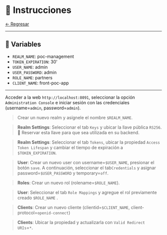 # 📌 Instrucciones

[← Regresar](../../README.md) <br>

---
## 📎 Variables
- `REALM_NAME`: poc-management
- `TOKEN_EXPIRATION`: 30'
- `USER_NAME`: admin
- `USER_PASSWORD`: admin
- `ROLE_NAME`: partners
- `CLIENT_NAME`: front-poc-app

--- 


Acceder a la web `http://localhost:8091`, seleccionar la opción `Administration Console` e iniciar sesión con las credenciales (username=`admin`, password=`admin`).

> Crear un nuevo realm y asígnele el nombre `$REALM_NAME`.

> **Realm Settings**: Seleccionar el tab `Keys` y ubicar la llave pública `RS256`. 📌 Reservar esta llave para que sea utilizada en su backend.


> **Realm Settings**: Seleccionar el tab `Tokens`, ubicar la propiedad `Access Token Lifespan` y cambiar el tiempo de expiración a `$TOKEN_EXPIRATION`.

> **User**: Crear un nuevo user con username=`$USER_NAME`, presionar el botón `save`. A continuación, seleccionar el tab`Credentials` y asignar password=`$USER_PASSWORD` y temporary=`off`.

> **Roles**: Crear un nuevo rol (rolename=`$ROLE_NAME`).

> **User**: Seleccionar el tab `Role Mappings` y agregue el rol previamente creado `$ROLE_NAME` .

> **Clients**: Crear un nuevo cliente (clientid=`$CLIENT_NAME`, client-protocol=`openid-connect`)

> **Clients**: Ubicar la propiedad y actualizarla con `Valid Redirect URIs`=`*`.